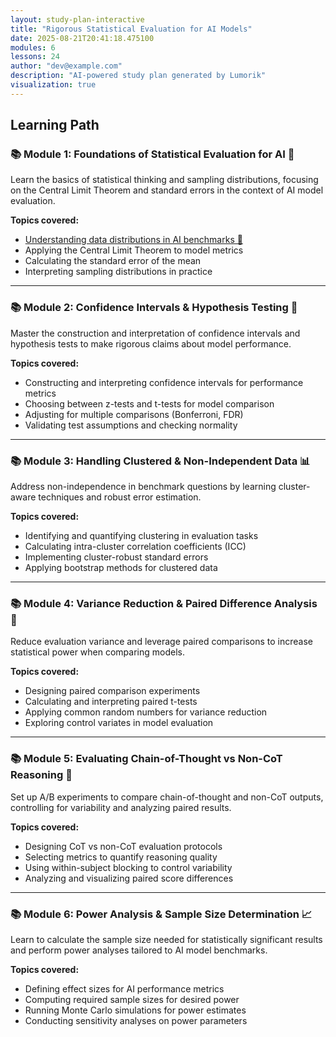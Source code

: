 ```yaml
---
layout: study-plan-interactive
title: "Rigorous Statistical Evaluation for AI Models"
date: 2025-08-21T20:41:18.475100
modules: 6
lessons: 24
author: "dev@example.com"
description: "AI-powered study plan generated by Lumorik"
visualization: true
---
```


## Learning Path

### 📚 Module 1: Foundations of Statistical Evaluation for AI 🎲

Learn the basics of statistical thinking and sampling distributions, focusing on the Central Limit Theorem and standard errors in the context of AI model evaluation.

**Topics covered:**

- [Understanding data distributions in AI benchmarks 📖](https://lumorikllc.github.io/learn/content/00000000-0000-0000-0000-000000000000/152e434c-d212-4bb3-8b74-6640d245d4d1)
- Applying the Central Limit Theorem to model metrics
- Calculating the standard error of the mean
- Interpreting sampling distributions in practice

---

### 📚 Module 2: Confidence Intervals & Hypothesis Testing 🧮

Master the construction and interpretation of confidence intervals and hypothesis tests to make rigorous claims about model performance.

**Topics covered:**

- Constructing and interpreting confidence intervals for performance metrics
- Choosing between z-tests and t-tests for model comparison
- Adjusting for multiple comparisons (Bonferroni, FDR)
- Validating test assumptions and checking normality

---

### 📚 Module 3: Handling Clustered & Non-Independent Data 📊

Address non-independence in benchmark questions by learning cluster-aware techniques and robust error estimation.

**Topics covered:**

- Identifying and quantifying clustering in evaluation tasks
- Calculating intra-cluster correlation coefficients (ICC)
- Implementing cluster-robust standard errors
- Applying bootstrap methods for clustered data

---

### 📚 Module 4: Variance Reduction & Paired Difference Analysis 🔄

Reduce evaluation variance and leverage paired comparisons to increase statistical power when comparing models.

**Topics covered:**

- Designing paired comparison experiments
- Calculating and interpreting paired t-tests
- Applying common random numbers for variance reduction
- Exploring control variates in model evaluation

---

### 📚 Module 5: Evaluating Chain-of-Thought vs Non-CoT Reasoning 🤖

Set up A/B experiments to compare chain-of-thought and non-CoT outputs, controlling for variability and analyzing paired results.

**Topics covered:**

- Designing CoT vs non-CoT evaluation protocols
- Selecting metrics to quantify reasoning quality
- Using within-subject blocking to control variability
- Analyzing and visualizing paired score differences

---

### 📚 Module 6: Power Analysis & Sample Size Determination 📈

Learn to calculate the sample size needed for statistically significant results and perform power analyses tailored to AI model benchmarks.

**Topics covered:**

- Defining effect sizes for AI performance metrics
- Computing required sample sizes for desired power
- Running Monte Carlo simulations for power estimates
- Conducting sensitivity analyses on power parameters

